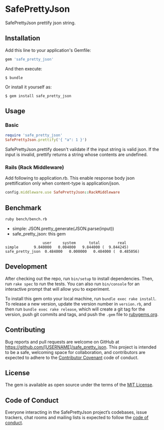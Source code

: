 # SafePrettyJson

SafePrettyJson prettify json string.

## Installation

Add this line to your application's Gemfile:

```ruby
gem 'safe_pretty_json'
```

And then execute:

    $ bundle

Or install it yourself as:

    $ gem install safe_pretty_json

## Usage

### Basic

```ruby
require 'safe_pretty_json'
SafePrettyJson.prettify('{ "a": 1 }')
```

SafePrettyJson.prettify doesn't validate if the input string is valid json.
If the input is invalid, prettify returns a string whose contents are undefined.

### Rails (Rack Middleware)

Add following to application.rb.
This enable response body json prettification only when content-type is application/json.

```ruby
config.middleware.use SafePrettyJson::RackMiddleware
```

## Benchmark

```bash
ruby bench/bench.rb
```

- simple: JSON.pretty_generate(JSON.parse(input))
- safe_pretty_json: this gem

```
                 user     system      total        real
simple       9.840000   0.004000   9.844000 (  9.844245)
safe_pretty_json  0.484000   0.000000   0.484000 (  0.485056)
```

## Development

After checking out the repo, run `bin/setup` to install dependencies. Then, run `rake spec` to run the tests. You can also run `bin/console` for an interactive prompt that will allow you to experiment.

To install this gem onto your local machine, run `bundle exec rake install`. To release a new version, update the version number in `version.rb`, and then run `bundle exec rake release`, which will create a git tag for the version, push git commits and tags, and push the `.gem` file to [rubygems.org](https://rubygems.org).

## Contributing

Bug reports and pull requests are welcome on GitHub at https://github.com/[USERNAME]/safe_pretty_json. This project is intended to be a safe, welcoming space for collaboration, and contributors are expected to adhere to the [Contributor Covenant](http://contributor-covenant.org) code of conduct.

## License

The gem is available as open source under the terms of the [MIT License](https://opensource.org/licenses/MIT).

## Code of Conduct

Everyone interacting in the SafePrettyJson project’s codebases, issue trackers, chat rooms and mailing lists is expected to follow the [code of conduct](https://github.com/[USERNAME]/safe_pretty_json/blob/master/CODE_OF_CONDUCT.md).
